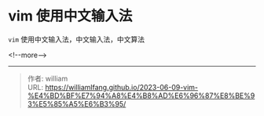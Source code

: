 # vim 使用中文输入法


`vim` 使用中文输入法，中文输入法，中文算法

&lt;!--more--&gt;



---

> 作者: william  
> URL: https://williamlfang.github.io/2023-06-09-vim-%E4%BD%BF%E7%94%A8%E4%B8%AD%E6%96%87%E8%BE%93%E5%85%A5%E6%B3%95/  

